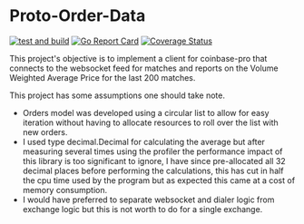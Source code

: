 # Proto-Order-Data

[![test and build](https://github.com/insan1k/proto-order-data/actions/workflows/ci-workflow.yml/badge.svg)](https://github.com/insan1k/proto-order-data/actions/workflows/ci-workflow.yml)
[![Go Report Card](https://goreportcard.com/badge/github.com/insan1k/proto-order-data)](https://goreportcard.com/report/github.com/insan1k/proto-order-data)
[![Coverage Status](https://coveralls.io/repos/github/insan1k/proto-order-data/badge.svg?branch=master)](https://coveralls.io/github/insan1k/proto-order-data?branch=master)

This project's objective is to implement a client for coinbase-pro that connects to the websocket feed for matches and
reports on the Volume Weighted Average Price for the last 200 matches.

This project has some assumptions one should take note.

* Orders model was developed using a circular list to allow for easy iteration without having to allocate resources to
  roll over the list with new orders.
* I used type decimal.Decimal for calculating the average but after measuring several times using the profiler the
  performance impact of this library is too significant to ignore, I have since pre-allocated all 32 decimal places
  before performing the calculations, this has cut in half the cpu time used by the program but as expected this came at
  a cost of memory consumption.
* I would have preferred to separate websocket and dialer logic from exchange logic but this is not worth to do for a
  single exchange.
  
   